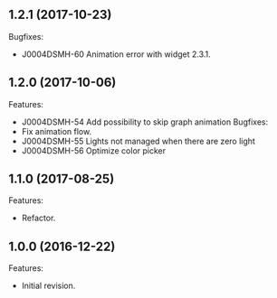 [//]: # (Markdown)
[//]: # (Copyright 2017 IS2T. All rights reserved.)
[//]: # (For demonstration purpose only.)
[//]: # (IS2T PROPRIETARY. Use is subject to license terms.)

## 1.2.1 (2017-10-23)
Bugfixes:
  - J0004DSMH-60 Animation error with widget 2.3.1.

## 1.2.0 (2017-10-06)
Features:
  - J0004DSMH-54 Add possibility to skip graph animation 
Bugfixes:
  - Fix animation flow.
  - J0004DSMH-55 Lights not managed when there are zero light
  - J0004DSMH-56 Optimize color picker 

## 1.1.0 (2017-08-25)
Features:
  - Refactor.

## 1.0.0 (2016-12-22)
Features:
  - Initial revision.

